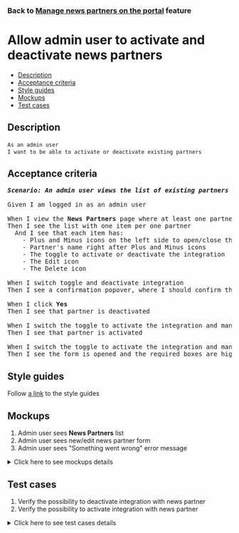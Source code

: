 ### Back to [Manage news partners on the portal](../../) feature

# Allow admin user to activate and deactivate news partners

- [Description](#description)
- [Acceptance criteria](#acceptance-criteria)
- [Style guides](#style-guides)
- [Mockups](#mockups)
- [Test cases](#test-cases)

## Description

    As an admin user
    I want to be able to activate or deactivate existing partners

## Acceptance criteria

<pre>
<b><i>Scenario: An admin user views the list of existing partners configurations on the News Partners page</i></b>

Given I am logged in as an admin user

When I view the <b>News Partners</b> page where at least one partner was added
Then I see the list with one item per one partner
  And I see that each item has:
    - Plus and Minus icons on the left side to open/close the form
    - Partner's name right after Plus and Minus icons
    - The toggle to activate or deactivate the integration
    - The Edit icon
    - The Delete icon

When I switch toggle and deactivate integration
Then I see a confirmation popover, where I should confirm that I want to deactivate the partner

When I click <b>Yes</b>
Then I see that partner is deactivated

When I switch the toggle to activate the integration and mandatory boxes are filled
Then I see that partner is activated

When I switch the toggle to activate the integration and mandatory boxes are not filled
Then I see the form is opened and the required boxes are highlighted with red
</pre>

## Style guides

Follow [a link](https://www.figma.com/proto/0zkkf5WC77OSpvyD6YXpFE/Style-guides?page-id=0%3A1&node-id=19%3A5368&viewport=266%2C48%2C0.54&scaling=min-zoom&starting-point-node-id=19%3A5368) to the style guides

## Mockups

1. Admin user sees <b>News Partners</b> list
2. Admin user sees new/edit news partner form
3. Admin user sees "Something went wrong" error message

<details>
  <summary>Click here to see mockups details</summary>

**1. Admin user sees News Partners list:**

![Admin user sees News Partners list](/sports_hub_portal/web_application_features/manage_news_partners/images/news_partners_list.png)

**2. Admin user sees new/edit news partner form:**

![Admin user sees new/edit news partner form](/sports_hub_portal/web_application_features/manage_news_partners/images/new_news_partners_edit_state.png)

**3. Admin user sees "Something went wrong" error message:**

![Admin user sees "Something went wrong" error message](/sports_hub_portal/web_application_features/manage_news_partners/images/something_went_wrong_popup.png)

</details>

## Test cases

1. Verify the possibility to deactivate integration with news partner
2. Verify the possibility to activate integration with news partner

<details>
  <summary>Click here to see test cases details</summary>

### **#1. Verify the possibility to deactivate integration with news partner**

|Preconditions|Steps|Expected result
--------------|-----|----------
|- Log in with admin account</br>- Go to the <b>News Partners</b> configuration page</br>- There is some partner added in the active state|1) Switch the active toggle</br>2) Click <b>Yes</b>|1) The confirmation popover about deactivation appears</br>2) Partner is in the inactive state. No new news is loaded from the partner to the site|

### **#2. Verify the possibility to activate integration with news partner**

|Preconditions|Steps|Expected result
--------------|-----|----------
|- Log in with admin account</br>- Go to the <b>News Partners</b> configuration page</br>- There is some partner added in the inactive state|1) Switch the inactive toggle</br>2) Click <b>Yes</b>|1) The confirmation message about activation appears</br>2) Partner is in the active state. New news is loaded from the partner to the site|
</details>

